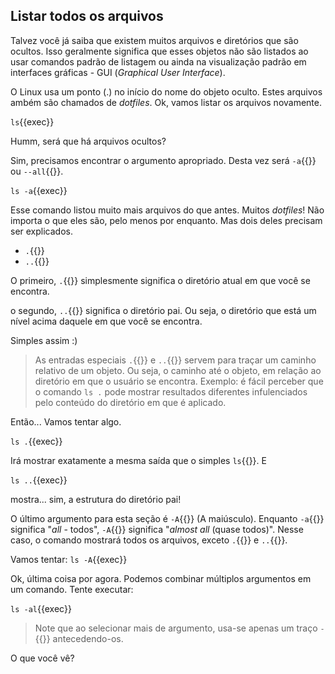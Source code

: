 ## Listar todos os arquivos

Talvez você já saiba que existem muitos arquivos e diretórios que são ocultos. Isso geralmente significa que esses objetos não são listados ao usar comandos padrão de listagem ou ainda na visualização padrão em interfaces gráficas - GUI (_Graphical User Interface_). 

O Linux usa um ponto (.) no início do nome do objeto oculto. Estes arquivos ambém são chamados de _dotfiles_. Ok, vamos listar os arquivos novamente.

`ls`{{exec}}

Humm, será que há arquivos ocultos?

Sim, precisamos encontrar o argumento apropriado. Desta vez será `-a`{{}} ou `--all`{{}}.

`ls -a`{{exec}}

Esse comando listou muito mais arquivos do que antes. Muitos _dotfiles_! Não importa o que eles são, pelo menos por enquanto. Mas dois deles precisam ser explicados.

- `.`{{}} 
- `..`{{}}

O primeiro, `.`{{}} simplesmente significa o diretório atual em que você se encontra.

o segundo, `..`{{}} significa o diretório pai. Ou seja, o diretório que está um nível acima daquele em que você se encontra.

Simples assim :)

> As entradas especiais `.`{{}} e `..`{{}} servem para traçar um caminho relativo de um objeto. Ou seja, o caminho até o objeto, em relação ao diretório em que o usuário se encontra.
Exemplo: é fácil perceber que o comando `ls .` pode mostrar resultados diferentes infulenciados pelo conteúdo do diretório em que é aplicado.

Então... Vamos tentar algo.

`ls .`{{exec}}

Irá mostrar exatamente a mesma saída que o simples `ls`{{}}. E

`ls ..`{{exec}}

mostra... sim, a estrutura do diretório pai!

O último argumento para esta seção é `-A`{{}} (A maiúsculo). Enquanto `-a`{{}} significa "_all_ - todos", `-A`{{}} significa "_almost all_ (quase todos)". Nesse caso, o comando mostrará todos os arquivos, exceto `.`{{}} e `..`{{}}.

Vamos tentar: `ls -A`{{exec}}

Ok, última coisa por agora. Podemos combinar múltiplos argumentos em um comando. Tente executar:

`ls -al`{{exec}}

> Note que ao selecionar mais de argumento, usa-se apenas um traço `-`{{}} antecedendo-os.

O que você vê?